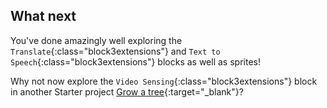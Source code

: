 ## What next
You've done amazingly well exploring the `Translate`{:class="block3extensions"} and `Text to Speech`{:class="block3extensions"} blocks as well as sprites!

Why not now explore the `Video Sensing`{:class="block3extensions"} block in another Starter project [Grow a tree](https://projects.raspberrypi.org/en/projects/grow-a-tree){:target="_blank"}?
